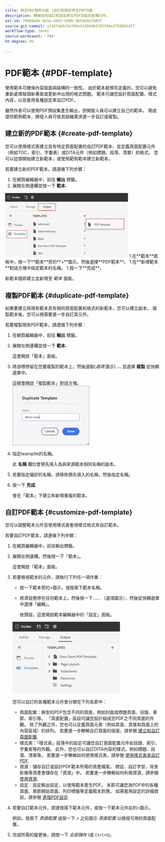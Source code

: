 ```yaml
---
title: 原生PDF發佈功能 |自訂和設定原生PDF功能
description: 瞭解如何自訂和設定原生PDF功能的各種元件。
exl-id: 7660da8e-8a1e-4493-b99b-9b5de9a7483f
source-git-commit: a1367a6915e760e533bb984705f4be37596b5477
workflow-type: tm+mt
source-wordcount: '764'
ht-degree: 0%

---
```


# PDF範本 {#PDF-template}

使用範本可確保內容版面與結構的一致性。 由於範本是預先定義的，您可以避免重新處理每個新專案或更新中出現的格式問題。 範本可讓您設計頁面配置、樣式內容，以及套用各種設定來自訂PDF。

雖然作者可以使用PDF預設集產生輸出，但開發人員可以建立自己的範本。 現成提供範例範本，開發人員可依其組織需求進一步自訂或複製。


## 建立新的PDF範本 {#create-pdf-template}

您可以使用樣式表建立具有特定頁面配置的自訂PDF範本，並定義頁面配置元件（例如TOC、索引、字彙表）或DITA元件（例如標題、段落、清單）的格式。 您可以從頭開始建立新範本，或使用範例範本建立新範本。

若要建立新的PDF範本，請遵循下列步驟：
1. 在網頁編輯器中，前往 **輸出** 標籤。
1. 展開左側邊欄並按一下 **範本**.
<img src="assets/create-pdf-template.png" alt="建立PDF範本" width="400">
1.在**範本**面板中，按一下**範本**旁的**+**圖示，然後選擇**PDF範本**。
1.在**新增範本**對話方塊中指定範本的名稱。
1.按一下**完成**。

新範本隨即建立並新增至 *範本* 面板。

## 複製PDF範本 {#duplicate-pdf-template}

如果要建立與現有範本具有相同頁面配置和格式的新範本，您可以建立副本。 複製範本後，您可以視需要進一步自訂其元件。

若要複製現有PDF範本，請遵循下列步驟：
1. 在網頁編輯器中，前往 **輸出** 標籤。
1. 展開左側邊欄並按一下 **範本**.

   這會開啟「範本」面板。
1. 將游標停留在您要複製的範本上，然後選取(*選項* 圖示) **...** 並選擇 **複製** 從快顯選單中。

   這樣會開啟「複製範本」對話方塊。\
   <img src="assets/duplicate-template.png" alt="複製PDF範本" width="250">
1. 指定teamplte的名稱。

   此 **名稱** 欄位會預先填入為與來源範本相同名稱的副本。

1. 若要指定偏好的名稱，請移除預先填入的名稱，然後指定名稱。
1. 按一下 **完成**.

   會在「範本」下建立和新增重複的範本。

## 自訂PDF範本 {#customize-pdf-template}

您可以調整範本元件並使用樣式表套用樣式格式來自訂範本。

若要自訂PDF範本，請遵循下列步驟：
1. 在網頁編輯器中，前往輸出標籤。
1. 展開左側邊欄，然後按一下「範本」。

   這會開啟「範本」面板。
1. 若要檢視範本的元件，請執行下列任一項作業：

   * 按一下範本旁的>圖示，或按兩下範本名稱。
   * 將滑鼠懸停在任何範本上，然後按一下…… （選項圖示），然後從快顯選單中選擇「編輯」。

      依預設，這會開啟範本編輯器中的「設定」面板。
   <img src="assets/customize-pdf-template.png" alt="自訂PDFTeamplte" width="350">

   您可以自訂的各種範本元件會分類在下列各節中：
   * 頁面配置：典型的PDF包含不同的頁面，例如封面或標題頁面、目錄、章節、索引等。 「頁面配置」區段可讓您設計組成您PDF之不同頁面的外觀。 除了外觀之外，您也可以定義頁面元素（例如頁首、頁尾和頁面上的內容區域）的排列。 若要進一步瞭解自訂頁面的版面，請參閱 [建立和自訂頁面配置](components-pdf-template.md#create-customize-page-layout).
   * 樣式表：「樣式表」段落中的設定可讓您自訂頁面配置元件如目錄、索引、字彙表等的外觀。 此外，您也可以自訂DITA內容的樣式，例如標題、段落、清單等。 若要進一步瞭解如何使用樣式表，請參閱 [使用樣式表來自訂PDF](components-pdf-template.md#stylesheet-customization).
   * 資源：儲存自訂或設計PDF範本所需的資產檔案。 標誌、自訂字型、背景影像等資產會儲存在「資源」中。 若要進一步瞭解如何利用資源，請參閱 [使用資源](components-pdf-template.md#work-with-resources).
   * 設定：設定輸出設定，以使用範本產生PDF。 本節可讓您為PDF中的各種頁面、章節開始頁面、列印標籤等定義範本對應。 如需套用設定的詳細資訊，請參閱 [進階PDF設定](components-pdf-template.md#advanced-pdf-settings).
1. 若要自訂範本元件，請連按兩下範本元件，或按一下範本元件前的>圖示。

   例如，按兩下 *頁面配置* 或按一下 *>* 之前圖示 *頁面配置* 以檢視可用的頁面配置。
1. 完成所需的變更後，請按一下 *全部儲存* (或 `Ctrl+S`)。
